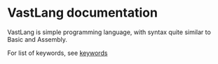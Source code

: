 # VastLang documentation

VastLang is simple programming language, with syntax quite similar to Basic and Assembly.

For list of keywords, see [keywords](/keywords)
